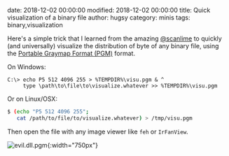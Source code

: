 date: 2018-12-02 00:00:00
modified: 2018-12-02 00:00:00
title: Quick visualization of a binary file
author: hugsy
category: minis
tags: binary,visualization


Here's a simple trick that I learned from the amazing  <a class="fa fa-twitter" href="https://twitter.com/scanlime" target="_blank"> @scanlime</a> to quickly (and universally) visualize the distribution of byte of any binary file, using the [Portable Graymap Format (PGM)](https://en.wikipedia.org/wiki/Netpbm_format) format.

On Windows:
```batch
C:\> echo P5 512 4096 255 > %TEMPDIR%\visu.pgm & ^
     type \path\to\file\to\visualize.whatever >> %TEMPDIR%\visu.pgm
```

Or on Linux/OSX:
```bash
$ (echo "P5 512 4096 255";
   cat /path/to/file/to/visualize.whatever) > /tmp/visu.pgm
```

Then open the file with any image viewer like `feh` or `IrFanView`.

![evil.dll.pgm](/assets/images/quick-visualization/evil.dll.pgm.png){:width="750px"}
